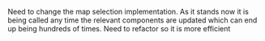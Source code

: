 Need to change the map selection implementation. As it stands now it is being called any time the relevant components are updated which can end up being hundreds of times. Need to refactor so it is more efficient
